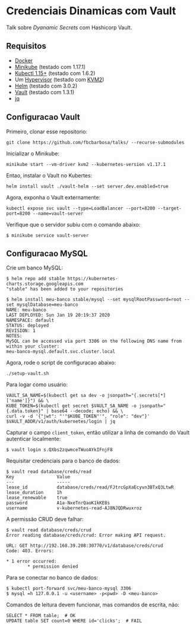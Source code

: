 # Credenciais Dinamicas com Vault

Talk sobre *Dyanamic Secrets* com Hashicorp Vault.

## Requisitos

* [Docker](https://docs.docker.com/install/linux/docker-ce/debian/)
* [Minikube](https://kubernetes.io/docs/tasks/tools/install-minikube/#install-minikube-via-direct-download) (testado com 1.17.1)
* [Kubectl 1.15+](https://kubernetes.io/docs/tasks/tools/install-kubectl/#install-kubectl-on-linux) (testado com 1.6.2)
* Um [Hypervisor](https://kubernetes.io/docs/tasks/tools/install-minikube/#install-a-hypervisor) (testado com [KVM2](https://www.linux-kvm.org/page/Main_Page))
* [Helm](https://helm.sh/blog/helm-3-released/) (testado com 3.0.2)
* [Vault](https://helm.sh/blog/helm-3-released/) (testado com 1.3.1)
* [jq](https://stedolan.github.io/jq/download/)

## Configuracao Vault

Primeiro, clonar esse repositorio:

```console
git clone https://github.com/fbcbarbosa/talks/ --recurse-submodules
```

Inicializar o Minikube:

```console
minikube start --vm-driver kvm2 --kubernetes-version v1.17.1
```

Entao, instalar o Vault no Kubertes:

```console
helm install vault ./vault-helm --set server.dev.enabled=true
```

Agora, exponha o Vault externamente:

```console
kubectl expose svc vault --type=LoadBalancer --port=8200 --target-port=8200 --name=vault-server
```

Verifique que o servidor subiu com o comando abaixo:

```console
$ minikube service vault-server
```

## Configuracao MySQL

Crie um banco MySQL:

```console
$ helm repo add stable https://kubernetes-charts.storage.googleapis.com
"stable" has been added to your repositories
```

```console
$ helm install meu-banco stable/mysql --set mysqlRootPassword=root --set mysqlDatabase=meu-banco
NAME: meu-banco
LAST DEPLOYED: Sun Jan 19 20:19:37 2020
NAMESPACE: default
STATUS: deployed
REVISION: 1
NOTES:
MySQL can be accessed via port 3306 on the following DNS name from within your cluster:
meu-banco-mysql.default.svc.cluster.local
```

Agora, rode o script de configuracao abaixo:

```console
./setup-vault.sh
```

Para logar como usuário:

```console
VAULT_SA_NAME=$(kubectl get sa dev -o jsonpath="{.secrets[*]['name']}") && \
KUBE_TOKEN=$(kubectl get secret $VAULT_SA_NAME -o jsonpath="{.data.token}" | base64 --decode; echo) && \
curl -v -d '{"jwt": "'"$KUBE_TOKEN"'", "role": "dev"}' $VAULT_ADDR/v1/auth/kubernetes/login | jq
```

Capturar o campo `client_token`, então utilizar a linha de comando do Vault autenticar localmente:

```
$ vault login s.QXbs2zqwmceTWuoAYkIFnjF8
```

Requisitar credenciais para o banco de dados:

```
$ vault read database/creds/read
Key                Value
---                -----
lease_id           database/creds/read/FJtrcGpXaEcyvn3BTxQ3LtwR
lease_duration     1h
lease_renewable    true
password           A1a-NxeTnrQaoK1kKE8s
username           v-kubernetes-read-AJ8NJQDRwuxroz
```

A permissão CRUD deve falhar:

```
$ vault read database/creds/crud
Error reading database/creds/crud: Error making API request.

URL: GET http://192.168.39.208:30770/v1/database/creds/crud
Code: 403. Errors:

* 1 error occurred:
        * permission denied
```

Para se conectar no banco de dados:

```
$ kubectl port-forward svc/meu-banco-mysql 3306
$ mysql =h 127.0.0.1 -u <username> -p<pwd> -D <meu-banco>
```

Comandos de leitura devem funcionar, mas comandos de escrita, não:

```
SELECT * FROM table;  # OK
UPDATE table SET count=0 WHERE id='clicks';  # FAIL
```